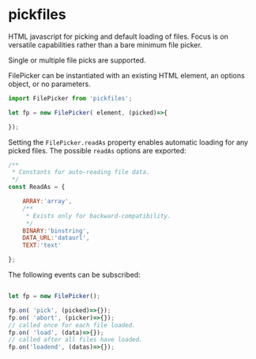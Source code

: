# pickfiles
HTML javascript for picking and default loading of files.
Focus is on versatile capabilities rather than a bare minimum file picker.

Single or multiple file picks are supported.

FilePicker can be instantiated with an existing HTML element, an options object,
or no parameters.

```javascript
import FilePicker from 'pickfiles';

let fp = new FilePicker( element, (picked)=>{

});

```

Setting the `FilePicker.readAs` property enables automatic loading for any picked files.
The possible `readAs` options are exported:
```javascript
/**
 * Constants for auto-reading file data.
 */
const ReadAs = {

	ARRAY:'array',
	/**
	 * Exists only for backward-compatibility.
	 */
	BINARY:'binstring',
	DATA_URL:'dataurl',
	TEXT:'text'

};
```

The following events can be subscribed:
```javascript

let fp = new FilePicker();

fp.on( 'pick', (picked)=>{});
fp.on( 'abort', (picker)=>{});
// called once for each file loaded.
fp.on( 'load', (data)=>{});
// called after all files have loaded.
fp.on('loadend', (datas)=>{});

```